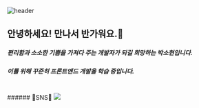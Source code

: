 ![header](https://capsule-render.vercel.app/api?type=waving&color=timeGradient&height=250&section=header&text=I'm%20Sohyun&animation=fadeIn&fontSize=80&fontAlignY=40)

## 안녕하세요! 만나서 반가워요.👋
##### 편리함과 소소한 기쁨을 가져다 주는 개발자가 되길 희망하는 박소현입니다.
##### 이를 위해 꾸준히 프론트엔드 개발을 학습 중입니다. 

<br/>
###### 💙SNS💙
 <a href="https://doridori-samsam.tistory.com/" target="_blank"><img src="https://img.shields.io/badge/Blog-#000000?style=flat-square&logo=tistory&logoColor=white"/></a>
